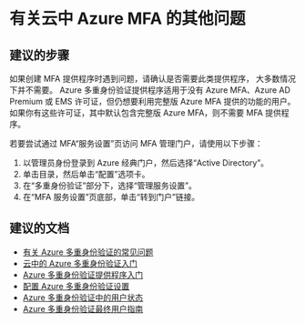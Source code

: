 <properties 
    pageTitle="MFA Service (Cloud)/Other questions regarding MFA Service (cloud)"
    description="MFA 服务（云）/有关 MFA 服务（云）的其他问题"
    service="microsoft.aad"
    resource="Microsoft_AAD_IAM"
    authors="kgremban"
    displayOrder="150"
    selfHelpType="resource"
    supportTopicIds=""
    resourceTags="mfa_overview"
    productPesIds=""
    cloudEnvironments="public"
 />


# <a name="other-questions-about-azure-mfa-in-the-cloud"></a>有关云中 Azure MFA 的其他问题

## <a name="recommended-steps"></a>**建议的步骤**
如果创建 MFA 提供程序时遇到问题，请确认是否需要此类提供程序， 大多数情况下并不需要。 Azure 多重身份验证提供程序适用于没有 Azure MFA、Azure AD Premium 或 EMS 许可证，但仍想要利用完整版 Azure MFA 提供的功能的用户。 如果你有这些许可证，其中默认包含完整版 Azure MFA，则不需要 MFA 提供程序。  

若要尝试通过 MFA“服务设置”页访问 MFA 管理门户，请使用以下步骤： 

1. 以管理员身份登录到 Azure 经典门户，然后选择“Active Directory”。 
2. 单击目录，然后单击“配置”选项卡。 
3. 在“多重身份验证”部分下，选择“管理服务设置”。 
4. 在“MFA 服务设置”页底部，单击“转到门户”链接。

## <a name="recommended-documents"></a>**建议的文档**
 
- [有关 Azure 多重身份验证的常见问题](https://docs.microsoft.com/azure/multi-factor-authentication/multi-factor-authentication-faq)  
- [云中的 Azure 多重身份验证入门](https://docs.microsoft.com/azure/multi-factor-authentication/multi-factor-authentication-get-started-cloud)  
- [Azure 多重身份验证提供程序入门](https://docs.microsoft.com/azure/multi-factor-authentication/multi-factor-authentication-get-started-auth-provider)  
- [配置 Azure 多重身份验证设置](https://docs.microsoft.com/azure/multi-factor-authentication/multi-factor-authentication-whats-next)  
- [Azure 多重身份验证中的用户状态](https://docs.microsoft.com/azure/multi-factor-authentication/multi-factor-authentication-get-started-user-states)  
- [Azure 多重身份验证最终用户指南](https://docs.microsoft.com/azure/multi-factor-authentication/end-user/multi-factor-authentication-end-user)  

